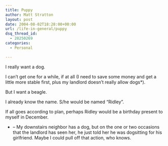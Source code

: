 ```yaml
---
title: Puppy
author: Matt Stratton
layout: post
date: 2004-08-02T18:28:00+00:00
url: /life-in-general/puppy
dsq_thread_id:
  - 28250269
categories:
  - Personal

---
```

I really want a dog.

I can&#8217;t get one for a while, if at all (I need to save some money and get a little more stable first, plus my landlord doesn&#8217;t really allow dogs*).

But I want a beagle.

I already know the name. S/he would be named &#8220;Ridley&#8221;.

If all goes according to plan, perhaps Ridley would be a birthday present to myself in December.

* &#8211; My downstairs neighbor has a dog, but on the one or two occasions that the landlord has seen her, he just told her he was dogsitting for his girlfriend. Maybe I could pull off that action, who knows.